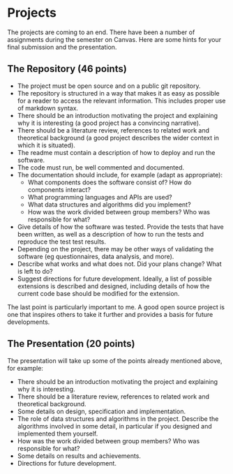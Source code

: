 # Projects

The projects are coming to an end. There have been a number of assignments during the semester on Canvas. Here are some hints for your final submission and the presentation.

## The Repository (46 points)

- The project must be open source and on a public git repository.
- The repository is structured in a way that makes it as easy as possible for a reader to access the relevant information. This includes proper use of markdown syntax.
- There should be an introduction motivating the project and explaining why it is interesting (a good project has a convincing narrative).
- There should be a literature review, references to related work and theoretical background (a good project describes the wider context in which it is situated).
- The readme must contain a description of how to deploy and run the software.
- The code must run, be well commented and documented.
- The documentation should include, for example (adapt as appropriate):
    - What components does the software consist of? How do components interact?
    - What programming languages and APIs are used?
    - What data structures and algorithms did you implement?
    - How was the work divided between group members? Who was responsible for what?
- Give details of how the software was tested. Provide the tests that have been written, as well as a description of how to run the tests and reproduce the test test results. 
- Depending on the project, there may be other ways of validating the software (eg questionnaires, data analysis, and more).
- Describe what works and what does not. Did your plans change? What is left to do?
- Suggest directions for future development. Ideally, a list of possible extensions is described and designed, including details of how the current code base should be modified for the extension.

The last point is particularly important to me. A good open source project is one that inspires others to take it further and provides a basis for future developments.  

## The Presentation (20 points)

The presentation will take up some of the points already mentioned above, for example:

- There should be an introduction motivating the project and explaining why it is interesting.
- There should be a literature review, references to related work and theoretical background.
- Some details on design, specification and implementation. 
- The role of data structures and algorithms in the project. Describe the algorithms involved in some detail, in particular if you designed and implemented them yourself.
- How was the work divided between group members? Who was responsible for what?
- Some details on results and achievements.
- Directions for future development.
